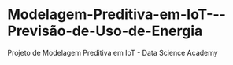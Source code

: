 # Modelagem-Preditiva-em-IoT---Previsão-de-Uso-de-Energia
Projeto de Modelagem Preditiva em IoT - Data Science Academy 
